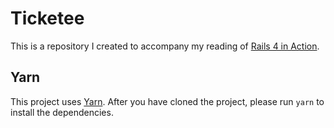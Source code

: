 # Ticketee

This is a repository I created to accompany my reading of [Rails 4 in Action](https://www.manning.com/books/rails-4-in-action).

## Yarn

This project uses [Yarn](https://yarnpkg.com/lang/en/). After you have cloned the project, please run `yarn` to install the dependencies.

